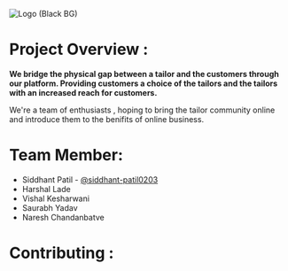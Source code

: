 ![Logo (Black BG)](https://user-images.githubusercontent.com/77800620/217613866-35741ca4-a2a2-4d19-a0ad-5315a5e5a02a.png)

# Project Overview :
**We bridge the physical gap between a tailor and the customers through our platform. Providing customers a choice of the tailors and the tailors with an increased reach for customers.**

We're a team of enthusiasts , hoping to bring the tailor community online and introduce them to the benifits of online business.

# Team Member:
  - Siddhant Patil - [@siddhant-patil0203](https://github.com/Siddhant-Patil0203)
  - Harshal Lade
  - Vishal Kesharwani
  - Saurabh Yadav
  - Naresh Chandanbatve

# Contributing :


